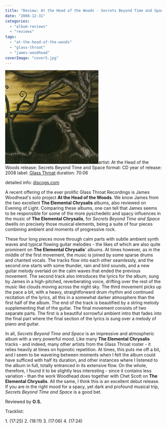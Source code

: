 ```yaml
---
title: "Review: At the Head of the Woods - Secrets Beyond Time and Space (2008)"
date: "2008-12-31"
categories: 
  - "album-reviews"
  - "reviews"
tags: 
  - "at-the-head-of-the-woods"
  - "glass-throat"
  - "james-woodhead"
coverImage: "cover5.jpg"
---
```


[![athotw_sbtas](images/cover5.jpg "athotw_sbtas")](http://www.eveningoflight.nl/wordpress/wp-content/uploads/2009/11/cover5.jpg)artist: At the Head of the Woods release: Secrets Beyond Time and Space format: CD year of release: 2008 label: [Glass Throat](http://www.glassthroatrecordings.com/) duration: 70:06

detailed info: [discogs.com](http://www.discogs.com/At-The-Head-Of-The-Woods-Secrets-Beyond-Time-And-Space/release/1441981)

A recent offering of the ever prolific Glass Throat Recordings is James Woodhead's solo project **At the Head of the Woods**. We know James from the two excellent **The Elemental Chrysalis** albums, also reviewed on Evening of Light. Comparing these albums, one can tell that James seems to be responsible for some of the more pyschedelic and spacy influences in the music of **The Elemental Chrysalis**, for _Secrets Beyond Time and Space_ dwells on precisely those musical elements, being a suite of four pieces combining ambient and moments of progressive rock.

These four long pieces move through calm parts with subtle ambient synth waves and typical flowing guitar melodies - the likes of which are also quite prominent on **The Elemental Chrysalis**' albums. At times however, as in the middle of the first movement, the music is joined by some sparse drums and chanted vocals. The tracks flow into each other seamlessly, and the second one starts with some thunder, rain and bird sounds, and a new guitar melody overlaid on the calm waves that ended the previous movement. The second track also introduces the lyrics for the album, sung by James in a high-pitched, reverberating voice, drifting over the rest of the music like clouds moving across the night sky. The third movement picks up the pace a bit, with a heavy, straightforward drum rhythm and continued recitation of the lyrics, all this in a somewhat darker atmosphere than the first half of the album. The end of the track is beautified by a string melody supplementing that of the guitar. The final movement consists of two separate parts. The first is a beautiful sorrowful ambient intro that fades into the final part where the final section of the lyrics is sung over a melody of piano and guitar.

In all, _Secrets Beyond Time and Space_ is an impressive and atmospheric album with a very powerful mood. Like many **The Elemental Chrysalis** tracks - and indeed, many other artists from the Glass Throat roster - it relies heavily at times on hypnotic repetition. At times, this puts me off a bit, and I seem to be wavering between moments when I felt the album could have sufficed with half its duration, and other instances where I listened to the album in full, totally entranced in its extensive flow. On the whole, therefore, I found it to be slightly less interesting - since it contains less variation - than the work Woodhead does together with Chet Scott on **The Elemental Chrysalis**. All the same, I think this is an excellent debut release. If you are in the right mood for a spacy, yet dark and profound musical trip, _Secrets Beyond Time and Space_ is a good bet.

Reviewed by **O.S.**

Tracklist:

1\. (17:25) 2. (18:11) 3. (17:06) 4. (17:24)
